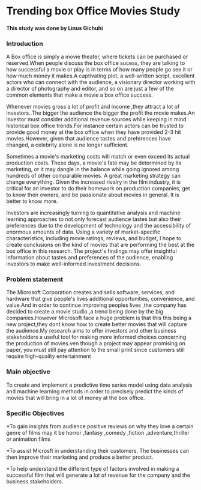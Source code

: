 
# Trending box Office Movies Study

#### This study was done by Linus Gichuhi

### Introduction
A Box office is simply a movie theater, where tickets can be purchased or reserved.When people discuss the box office sucess, they are talking to how successful a movie or play is in terms of how many people go see it or how much money it makes.A captivating plot, a well-written script, excellent actors who can connect with the audience, a visionary director working with a director of photography and editor, and so on are just a few of the common elements that make a movie a box office success.

Whenever movies gross a lot of profit and income ,they attract a lot of investors..The bigger the audience the bigger the profit the movie makes.An investor must consider additional revenue sources while keeping in mind historical box office trends.For instance certain actors can be trusted to provide good money at the box office when they have provided 2-3 hit movies.However, given that audience tastes and preferences have changed, a celebrity alone is no longer sufficient.

Sometimes a movie's marketing costs will match or even exceed its actual production costs. These days, a movie's fate may be determined by its marketing, or it may dangle in the balance while going ignored among hundreds of other comparable movies. A great marketing strategy can change everything. Given the increased rivalry in the film industry, it is critical for an investor to do their homework on production companies, get to know their owners, and be passionate about movies in general. It is better to know more.

Investors are increasingly turning to quantitative analysis and machine learning approaches to not only forecast audience tastes but also their preferences due to the development of technology and the accessibility of enormous amounts of  data. Using a variety of market-specific characteristics, including movie ratings, reviews, and budget, I hope to create conclusions on the kind of movies that are performing the best at the box office in this research. The project's findings may offer insightful information about tastes and preferences of the audience, enabling investors to make well-informed investment decisions.
### Problem statement
The Microsoft Corporation creates and sells software, services, and hardware that give people's lives additional opportunities, convenience, and value.And in order to continue improving peoples lives ,the company has decided to create a movie studio ,a trend being done by the big companies.However Microsoft face a huge problem is that this this being a new project,they dont know how to create better movies that will capture the audience.My research aims to offer investors and other business stakeholders a useful tool for making more informed choices concerning the production of movies.ven though a project may appear promising on paper, you must still pay attention to the small print since customers still require high-quality entertainment

### Main objective
To create and implement a predictive time series model using data analysis and machine learning methods in order to precisely predict the kinds of movies that will bring in a lot of money at the box office.

### Specific Objectives
*To gain insights from audience positive reviews on why they love a certain genre of films may it be horror ,fantasy ,comedy ,fiction      ,adventure,thriller or animation films

*To assist Microsft in understanding their customers. The businesses can then improve their marketing and produce a better product. 

*To help understand the different type of factors involved in making a successful film that will generate a lot of revenue for the company and the business stakeholders.

